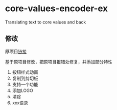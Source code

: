 ﻿# core-values-encoder-ex
Translating text to core values and back

## 修改
原项目[链接](https://github.com/sym233/core-values-encoder)

基于原项目修改，把原项目报错处修复，并添加部分特性
1. 按钮样式动画
2. 复制到剪切板
3. 支持一个功能
4. 添加LOGO
5. 清除
6. xxx语录
